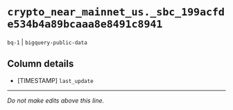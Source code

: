 # `crypto_near_mainnet_us._sbc_199acfde534b4a89bcaaa8e8491c8941`
`bq-1` | `bigquery-public-data`

## Column details
* [TIMESTAMP] `last_update`

-------------------------------------------------------------------------------
*Do not make edits above this line.*
